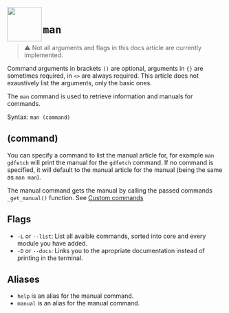 <a href="https://github.com/Kubulambula/Godot-GDShell">
  <img src="../assets/logo.png" align="left" width="80" height="80">
</a>

# `man`

> ⚠️
> Not all arguments and flags in this docs article are currently implemented. 

Command arguments in brackets `()` are optional, arguments in `{}` are sometimes required, in `<>` are always required. This article does not exaustively list the arguments, only the basic ones. 

The `man` command is used to retrieve information and manuals for commands. 

Syntax: ``man (command)``

## (command)

You can specify a command to list the manual article for, for example `man gdfetch` will print the manual for the `gdfetch` command. If no command is specified, it will default to the manual article for the manual (being the same as `man man`). 

The manual command gets the manual by calling the passed commands `_get_manual()` function. See [Custom commands](custom_commands.md#command-manual)

## Flags

- `-L` or `--list`: List all avaible commands, sorted into core and every module you have added. 
- `-D` or `--docs`: Links you to the apropriate documentation instead of printing in the terminal. 

## Aliases

- `help` is an alias for the manual command.
- `manual` is an alias for the manual command.
